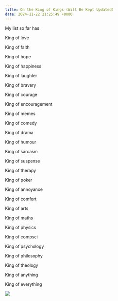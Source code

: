```yaml
---
title: On the King of Kings (Will Be Kept Updated)
date: 2024-11-22 21:25:49 +0000
---
```


My list so far has

King of love

King of faith

King of hope

King of happiness

King of laughter

King of bravery

King of courage

King of encouragement

King of memes

King of comedy

King of drama

King of humour

King of sarcasm

King of suspense

King of therapy

King of poker

King of annoyance

King of comfort

King of arts

King of maths

King of physics

King of compsci

King of psychology

King of philosophy

King of theology

King of anything

King of everything

![](/b7a9bbf53eb29fa84a7399c9ee19740a.jpeg)